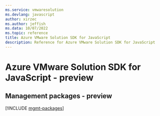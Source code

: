 ```yaml
---
ms.service: vmwaresolution
ms.devlang: javascript
author: xirzec
ms.author: jeffish
ms.data: 10/07/2022
ms.topic: reference
title: Azure VMware Solution SDK for JavaScript
description: Reference for Azure VMware Solution SDK for JavaScript
---
```

# Azure VMware Solution SDK for JavaScript - preview

## Management packages - preview
[!INCLUDE [mgmt-packages](vmware-solution-mgmt-index.md)]
